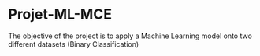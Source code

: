 # Projet-ML-MCE
The objective of the project is to apply a Machine Learning model onto two different datasets (Binary Classification)
